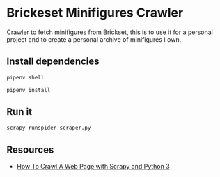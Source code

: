# Brickeset Minifigures Crawler

Crawler to fetch minifigures from Brickset, this is to use it for a personal project and to create a personal archive of minifigures I own.

## Install dependencies

```bash
pipenv shell

pipenv install
```

## Run it

```bash
scrapy runspider scraper.py
```

## Resources

- [How To Crawl A Web Page with Scrapy and Python 3](https://www.digitalocean.com/community/tutorials/how-to-crawl-a-web-page-with-scrapy-and-python-3)